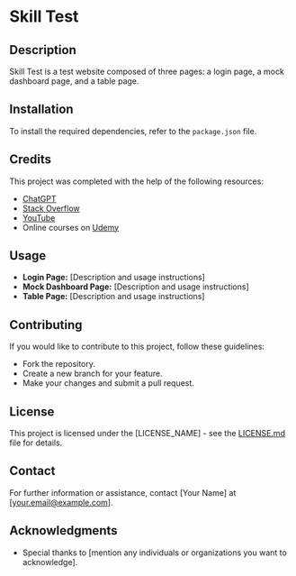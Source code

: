 # Skill Test

## Description

Skill Test is a test website composed of three pages: a login page, a mock dashboard page, and a table page.

## Installation

To install the required dependencies, refer to the `package.json` file.

## Credits

This project was completed with the help of the following resources:
- [ChatGPT](https://www.openai.com/)
- [Stack Overflow](https://stackoverflow.com/)
- [YouTube](https://www.youtube.com/)
- Online courses on [Udemy](https://www.udemy.com/)

## Usage

- **Login Page:** [Description and usage instructions]
- **Mock Dashboard Page:** [Description and usage instructions]
- **Table Page:** [Description and usage instructions]

## Contributing

If you would like to contribute to this project, follow these guidelines:
- Fork the repository.
- Create a new branch for your feature.
- Make your changes and submit a pull request.

## License

This project is licensed under the [LICENSE_NAME] - see the [LICENSE.md](LICENSE.md) file for details.

## Contact

For further information or assistance, contact [Your Name] at [your.email@example.com].

## Acknowledgments

- Special thanks to [mention any individuals or organizations you want to acknowledge].

